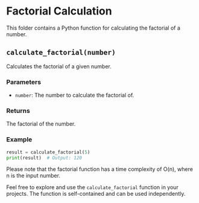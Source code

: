 # Factorial Calculation

This folder contains a Python function for calculating the factorial of a number.

## `calculate_factorial(number)`

Calculates the factorial of a given number.

### Parameters
- `number`: The number to calculate the factorial of.

### Returns
The factorial of the number.

### Example
```python
result = calculate_factorial(5)
print(result)  # Output: 120
```

Please note that the factorial function has a time complexity of O(n), where n is the input number.

Feel free to explore and use the `calculate_factorial` function in your projects. The function is self-contained and can be used independently.